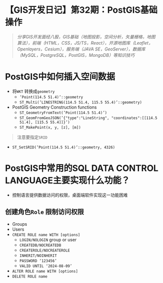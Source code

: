 # 【GIS开发日记】第32期：PostGIS基础操作

> *分享GIS开发面经八股，GIS基础（地图投影，空间分析，矢量栅格，地图算法），前端（HTML，CSS，JS/TS，React），开源地图库（Leaflet，Openlayers，Cesium），服务端（JAVA SE，GeoServer），数据库（MySQL，PostgreSQL，PostGIS，MongoDB）等知识技巧*
> 

# PostGIS中如何插入空间数据

- 将`WKT` 转换成`geometry`
    - `’Point(114.5 51.4)’::geometry`
    - `ST_Multi(’LINESTRING(114.5 51.4, 115.5 55.4)’::geometry)`
- PostGIS Geometry Construction functions
    - `ST_GeometryFromText(’Point(114.5 51.4)’)`
    - `ST_GeomFromGeoJSON(’{"type":"LineString", "coordinates":[[114.5 51.4], [115.5 55.4]]}’)`
    - `ST_MakePoint(x, y, [z], [m])`

> 注意要指定`SRID`
> 
- `ST_SetSRID(’Point(114.5 51.4)’::geometry, 4326)`

# PostGIS中常用的SQL DATA CONTROL LANGUAGE主要实现什么功能？

- 控制语言提供数据访问的权限，桌面端软件实现这一功能困难

## 创建角色`Role` 限制访问权限

- Groups
- Users
- `CREATE ROLE name WITH [options]`
    - `LOGIN/NOLOGIN` group or user
    - `CREATEDB/NOCREATEDB`
    - `CREATEROLE/NOCREATEROLE`
    - `INHERIT/NOINHERIT`
    - `PASSWORD ‘123456’`
    - `VALID UNTIL ‘2024-08-09’`
- `ALTER ROLE name WITH [options]`
- `DELETE ROLE name`

##